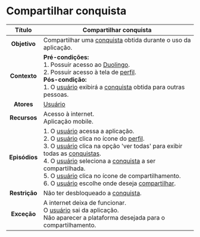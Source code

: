 # Compartilhar conquista

| **Título** | Compartilhar conquista |
| :--------: | --------------- |
| **Objetivo** | Compartilhar uma [conquista](../lexicos.md#conquistas) obtida durante o uso da aplicação. |
| **Contexto** | **Pré-condições:** <br/>1. Possuir acesso ao [Duolingo](../lexicos.md#duolingo). <br/>2. Possuir acesso à tela de [perfil](../lexicos.md#conta). <br/>**Pós-condição:** <br/>1. O [usuário](../lexicos.md#usuario) exibirá a [conquista](../lexicos.md#conquistas) obtida para outras pessoas. |
| **Atores** | [Usuário](../lexicos.md#usuario) |
| **Recursos** | Acesso à internet. <br/>Aplicação mobile. |
| **Episódios** | 1. O [usuário](../lexicos.md#usuario) acessa a aplicação. <br/>2. O [usuário](../lexicos.md#usuario) clica no ícone do [perfil](../lexicos.md#conta). <br/>3. O [usuário](../lexicos.md#usuario) clica na opção 'ver todas' para exibir todas as [conquistas](../lexicos.md#conquistas). <br/>4. O [usuário](../lexicos.md#usuario) seleciona a [conquista](../lexicos.md#conquistas) a ser compartilhada. <br/>5. O [usuário](../lexicos.md#usuario) clica no ícone de compartilhamento. <br/>6. O [usuário](../lexicos.md#usuario) escolhe onde deseja [compartilhar](../lexicos.md#compartilhar). |
| **Restrição** | Não ter desbloqueado a [conquista](../lexicos.md#conquistas). |
| **Exceção** | A internet deixa de funcionar. <br/>O [usuário](../lexicos.md#usuario) sai da aplicação. <br/>Não aparecer a plataforma desejada para o compartilhamento. |

